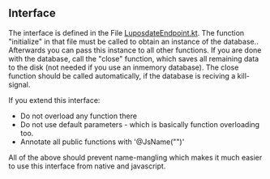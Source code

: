 ## Interface

The interface is defined in the File [LuposdateEndpoint.kt](../src/luposdate3000_endpoint/src/commonMain/kotlin/lupos/endpoint/LuposdateEndpoint.kt).
The function "initialize" in that file must be called to obtain an instance of the database..
Afterwards you can pass this instance to all other functions.
If you are done with the database, call the "close" function, which saves all remaining data to the disk (not needed if you use an inmemory database).
The close function should be called automatically, if the database is reciving a kill-signal.

If you extend this interface:
* Do not overload any function there
* Do not use default parameters - which is basically function overloading too.
* Annotate all public functions with '@JsName("")'

All of the above should prevent name-mangling which makes it much easier to use this interface from native and javascript.
